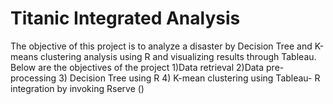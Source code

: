 # Titanic Integrated Analysis
The objective of this project is to analyze a disaster by Decision Tree and K-means clustering analysis using R and visualizing results through Tableau.
Below are the objectives of the project
1)Data retrieval
2)Data pre-processing
3) Decision Tree using R
4) K-mean clustering using Tableau- R integration by invoking Rserve ()

